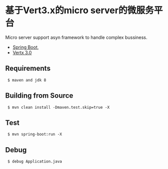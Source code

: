 # 基于Vert3.x的micro server的微服务平台

Micro server support asyn framework to handle complex bussiness.

- [Spring Boot](http://projects.spring.io/spring-boot/),
- [Vertx 3.0](http://vertx.io/)

## Requirements
     $ maven and jdk 8
    
## Building from Source

     $ mvn clean install -Dmaven.test.skip=true -X
    
## Test
     $ mvn spring-boot:run -X

## Debug
     $ debug Application.java
     

    
